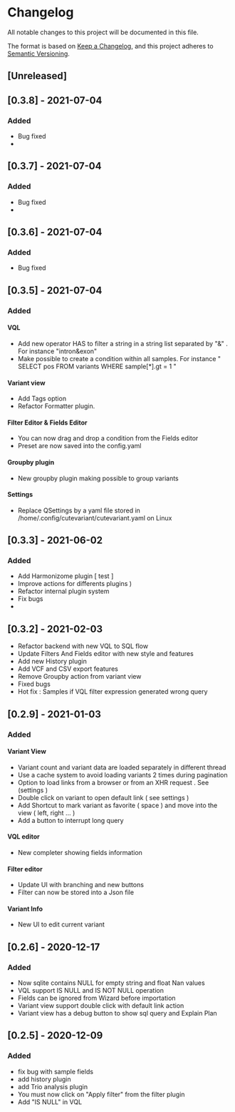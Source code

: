 # Changelog
All notable changes to this project will be documented in this file.

The format is based on [Keep a Changelog](https://keepachangelog.com/en/1.0.0/),
and this project adheres to [Semantic Versioning](https://semver.org/spec/v2.0.0.html).

## [Unreleased]

## [0.3.8] - 2021-07-04
### Added 
- Bug fixed
- 
## [0.3.7] - 2021-07-04
### Added 
- Bug fixed
- 
## [0.3.6] - 2021-07-04
### Added 
- Bug fixed

## [0.3.5] - 2021-07-04
### Added
#### VQL 
- Add new operator HAS to filter a string in a string list separated by "&" . For instance "intron&exon"
- Make possible to create a condition within all samples.  For instance " SELECT pos FROM variants WHERE sample[*].gt = 1 "

#### Variant view 
- Add Tags option 
- Refactor Formatter plugin. 

#### Filter Editor & Fields Editor 
- You can now drag and drop a condition from the Fields editor 
- Preset are now saved into the config.yaml

#### Groupby plugin
- New groupby plugin making possible to group variants

#### Settings
- Replace QSettings by a yaml file stored in /home/.config/cutevariant/cutevariant.yaml on Linux 




## [0.3.3] - 2021-06-02
### Added
- Add Harmonizome plugin [ test ] 
- Improve actions for differents plugins ) 
- Refactor internal plugin system 
- Fix bugs 
- 
## [0.3.2] - 2021-02-03
- Refactor backend with new VQL to SQL flow 
- Update Filters And Fields editor with new style and features 
- Add new History plugin 
- Add VCF and CSV export features 
- Remove Groupby action from variant view
- Fixed bugs 
- Hot fix : Samples if VQL filter expression generated wrong query


## [0.2.9] - 2021-01-03
### Added
#### Variant View
- Variant count and variant data are loaded separately in different thread 
- Use a cache system to avoid loading variants 2 times during pagination 
- Option to load links from a browser or from an XHR request . See (settings )
- Double click on variant to open default link ( see settings ) 
- Add Shortcut to mark variant as favorite ( space ) and move into the view ( left, right ... ) 
- Add a button to interrupt long query 

#### VQL editor 
- New completer showing fields information 

#### Filter editor 
- Update UI with branching and new buttons
- Filter can now be stored into a Json file 

#### Variant Info 
- New UI to edit current variant 

## [0.2.6] - 2020-12-17
### Added
  - Now sqlite contains NULL for empty string and float Nan values
  - VQL support IS NULL and IS NOT NULL operation
  - Fields can be ignored from Wizard before importation
  - Variant view support double click with default link action
  - Variant view has a debug button to show sql query and Explain Plan


## [0.2.5] - 2020-12-09
### Added
- fix bug with sample fields
- add history plugin
- add Trio analysis plugin
- You must now click on "Apply filter" from the filter plugin
- Add "IS NULL" in VQL
